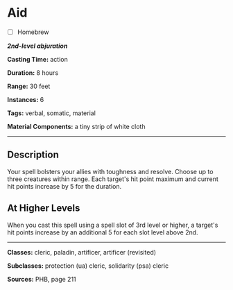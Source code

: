 # Aid

- [ ] Homebrew

***2nd-level abjuration***

**Casting Time:** action

**Duration:** 8 hours

**Range:** 30 feet

**Instances:** 6

**Tags:** verbal, somatic, material

**Material Components:** a tiny strip of white cloth

---

## Description
Your spell bolsters your allies with toughness and resolve.
Choose up to three creatures within range.
Each target's hit point maximum and current hit points increase by 5 for the duration.

## At Higher Levels
When you cast this spell using a spell slot of 3rd level or higher, a target's hit points increase by an additional 5 for each slot level above 2nd.

---

**Classes:** cleric, paladin, artificer, artificer (revisited)

**Subclasses:** protection (ua) cleric, solidarity (psa) cleric

**Sources:** PHB, page 211
